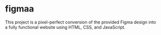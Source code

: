 # figmaa
This project is a pixel-perfect conversion of the provided Figma design  into a fully functional website using HTML, CSS, and JavaScript.
